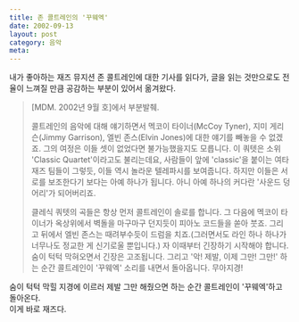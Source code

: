 ```yaml
---
title: 존 콜트레인의 '꾸웨엑'
date: 2002-09-13
layout: post
category: 음악
meta:
---
```



내가 좋아하는 재즈 뮤지션 존 콜트레인에 대한 기사를 읽다가,
글을 읽는 것만으로도 전율이 느껴질 만큼 공감하는 부분이 있어서 옮겨왔다.


> [MDM. 2002년 9월 호]에서 부분발췌.
>
> 콜트레인의 음악에 대해 얘기하면서 멕코이 타이너(McCoy Tyner), 지미 게리슨(Jimmy Garrison), 엘빈 존스(Elvin Jones)에 대한 얘기를 빼놓을 수 없겠죠. 그의 여정은 이들 셋이 없었다면 불가능했을지도 모릅니다. 이 쿼텟은 소위 'Classic Quartet'이라고도 불리는데요, 사람들이 앞에 'classic'을 붙이는 여타 재즈 팀들이 그렇듯, 이들 역시 놀라운 텔레파시를 보여줍니다. 하지만 이들은 서로를 보조한다기 보다는 아예 하나가 됩니다. 아니 아예 하나의 커다란 '사운드 덩어리'가 되어버리죠.
>
> 클레식 쿼텟의 곡들은 항상 먼저 콜트레인이 솔로를 합니다. 그 다음에 멕코이 타이너가 옥상위에서 벽돌을 마구마구 던지듯이 피아노 코드들을 쏟아 붓죠. 그리고 뒤에서 엘빈 존스는 때려부수듯이 드럼을 치죠.(그러면서도 라인 하나 하나가 너무나도 정교한 게 신기로울 뿐입니다.) 자 이때부터 긴장하기 시작해야 합니다. 숨이 턱턱 막혀오면서 긴장은 고조됩니다. 그리고 '악! 제발, 이제 그만! 그만!' 하는 순간 콜트레인이 '꾸웨엑' 소리를 내면서 돌아옵니다. 무아지경!


숨이 턱턱 막힐 지경에 이르러 제발 그만 해줬으면 하는 순간 콜트레인이 '꾸웨엑'하고 돌아온다.  
이게 바로 재즈다.
